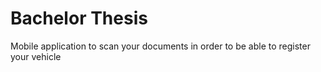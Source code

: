 # Bachelor Thesis
Mobile application to scan your documents in order to be able to register your vehicle 
